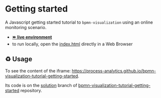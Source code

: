 # Getting started

A Javascript getting started tutorial to `bpmn-visualization` using an online monitoring scenario.
- [__⏩ live environment__](https://cdn.statically.io/gh/process-analytics/bpmn-visualization-examples/master/tutorial/getting-started/index.html)
- to run locally, open the [index.html](index.html) directly in a Web Browser

## ♻️ Usage
To see the content of the iframe: https://process-analytics.github.io/bpmn-visualization-tutorial-getting-started.

Its code is on the [solution](https://github.com/process-analytics/bpmn-visualization-tutorial-getting-started/tree/solution) branch of [bpmn-visualization-tutorial-getting-started](https://github.com/process-analytics/bpmn-visualization-tutorial-getting-started) repository. 
